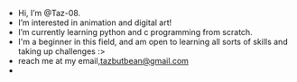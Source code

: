 -  Hi, I’m @Taz-08. 
-  I’m interested in animation and digital art!
-  I’m currently learning python and c programming from scratch.
-  I'm a beginner in this field, and am open to learning all sorts of skills and taking up challenges :>
-  reach me at my email,tazbutbean@gmail.com
- 

<!---
Taz-08/Taz-08 is a ✨ special ✨ repository because its `README.md` (this file) appears on your GitHub profile.
You can click the Preview link to take a look at your changes.
--->

